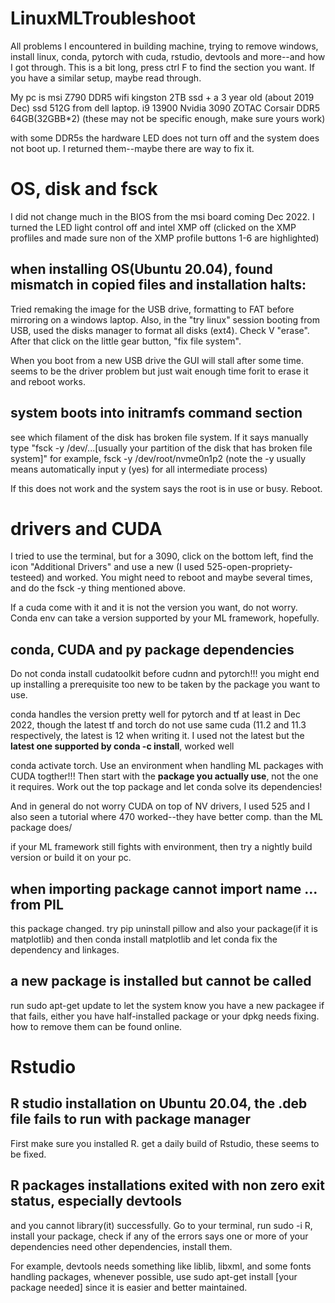 # LinuxMLTroubleshoot
All problems I encountered in building machine, trying to remove windows, install linux, conda, pytorch with cuda, rstudio, devtools and more--and how I got through.
This is a bit long, press ctrl F to find the section you want. If you have a similar setup, maybe read through.


My pc is msi Z790 DDR5 wifi
kingston 2TB ssd + a 3 year old (about 2019 Dec) ssd 512G from dell laptop.
i9 13900
Nvidia 3090 ZOTAC
Corsair DDR5  64GB(32GBB*2)
(these may not be specific enough, make sure yours work)

with some DDR5s the hardware LED does not turn off and the system does not boot up. I returned them--maybe there are way to fix it.


# OS, disk and fsck

I did not change much in the BIOS from the msi board coming Dec 2022. I turned the LED light control off and intel XMP off (clicked on the XMP profliles and made sure non of the XMP profile buttons 1-6 are highlighted)

## when installing OS(Ubuntu 20.04), found mismatch in copied files and installation halts: 

Tried remaking the image for the USB drive, formatting to FAT before mirroring on a windows laptop.
Also, in the "try linux" session booting from USB, used the disks manager to format all disks (ext4). Check V "erase". After that click on the little gear button, "fix file system".

When you boot from a new USB drive the GUI will stall after some time. seems to be the driver problem but just wait enough time forit to erase it and reboot works.

## system boots into initramfs command section

see which filament of the disk has broken file system. If it says manually type "fsck -y /dev/...[usually your partition of the disk that has broken file system]" for example, fsck -y /dev/root/nvme0n1p2
(note  the -y usually means automatically input y (yes) for all intermediate process)

If this does not work and the system says the root is in use or busy. Reboot.

## 


# drivers and CUDA

I tried to use the terminal, but for a 3090, click on the bottom left, find the icon "Additional Drivers" and use a new (I used 525-open-propriety-testeed) and worked. You might need to reboot and maybe several times, and do the fsck -y thing mentioned above.

If a cuda come with it and it is not the version you want, do not worry. Conda env can take a version supported by your ML framework, hopefully.

## conda, CUDA and py package dependencies

Do not conda install cudatoolkit before cudnn and pytorch!!! you might end up installing a prerequisite too new to be taken by the package you want to use.

conda handles the version pretty well for pytorch and tf at least in Dec 2022, though the latest tf and torch do not use same cuda (11.2 and 11.3 respectively, the latest is 12 when writing it. I used not the latest but the **latest one supported by conda -c install**, worked well

conda activate torch. Use an environment when handling ML packages with CUDA togther!!! Then start with the **package you actually use**, not the one it requires. Work out the top package and let conda solve its dependencies!

And in general do not worry CUDA on top of NV drivers, I used 525 and I also seen a tutorial where 470 worked--they have better comp. than the ML package does/

if your ML framework still fights with environment, then try a nightly build version or build it on your pc.

## when importing package cannot import name ... from PIL

this package changed. try pip uninstall pillow and also your package(if it is matplotlib) and then conda install matplotlib and let conda fix the dependency and linkages.

## a new package is installed but cannot be called

run 
sudo apt-get update
to let the system know you have a new packagee
if that fails, either you have half-installed package or your dpkg needs fixing. how to remove them can be found online.

# Rstudio
## R studio installation on Ubuntu 20.04, the .deb file fails to run with package manager
First make sure you installed R.
get a daily build of Rstudio, these seems to be fixed.

## R packages installations exited with non zero exit status, especially **devtools**

and you cannot library(it) successfully.
Go to your terminal, run sudo -i R, install your package, check if any of the errors says one or more of your dependencies need other dependencies, install them.

For example, devtools needs something like liblib, libxml, and some fonts handling packages, whenever possible, use sudo apt-get install [your package needed] since it is easier and better maintained.




















